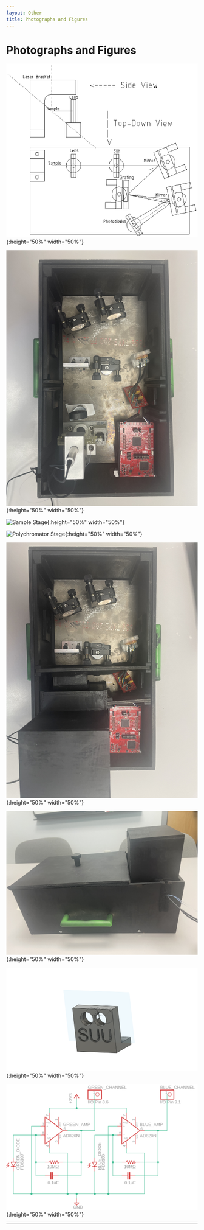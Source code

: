 ```yaml
---
layout: Other
title: Photographs and Figures
---
```


Photographs and Figures
=======================

![CAD Diagram](https://github.com/RowleyLab/Particle-Sizer/raw/master/Design_Files/CAD_Diagram.png){:height="50%" width="50%"}

![Top View](https://github.com/RowleyLab/Particle-Sizer/raw/master/Design_Files/TopView.JPG){:height="50%" width="50%"}

![Sample Stage](https://github.com/RowleyLab/Particle-Sizer/raw/master/Design_Files/Sample.JPG){:height="50%" width="50%"}

![Polychromator Stage](https://github.com/RowleyLab/Particle-Sizer/raw/master/Design_Files/Polychromator.JPG){:height="50%" width="50%"}

![Baffles](https://github.com/RowleyLab/Particle-Sizer/raw/master/Design_Files/Baffles.JPG){:height="50%" width="50%"}

![Enclosure](https://github.com/RowleyLab/Particle-Sizer/raw/master/Design_Files/Box.JPG){:height="50%" width="50%"}

![Diode Bracket](https://github.com/RowleyLab/Particle-Sizer/raw/master/Design_Files/Diode%20Bracket%20v7.png){:height="50%" width="50%"}

![Amplifier Schematic](https://github.com/RowleyLab/Particle-Sizer/raw/master/Design_Files/Amplifier_Schematic.png){:height="50%" width="50%"}

---

